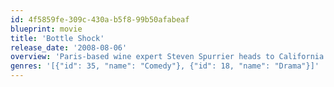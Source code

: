 ```yaml
---
id: 4f5859fe-309c-430a-b5f8-99b50afabeaf
blueprint: movie
title: 'Bottle Shock'
release_date: '2008-08-06'
overview: 'Paris-based wine expert Steven Spurrier heads to California in search of cheap wine that he can use for a blind taste test in the French capital. Stumbling upon the Napa Valley, the stuck-up Englishman is shocked to discover a winery turning out top-notch chardonnay. Determined to make a name for himself, he sets about getting the booze back to Paris.'
genres: '[{"id": 35, "name": "Comedy"}, {"id": 18, "name": "Drama"}]'
---
```

